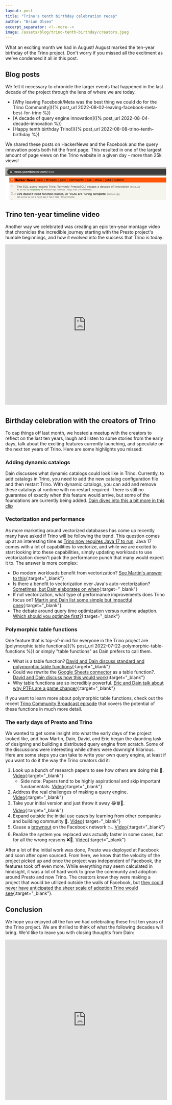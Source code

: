 ```yaml
---
layout: post
title: "Trino's tenth birthday celebration recap"
author: "Brian Olsen"
excerpt_separator: <!--more-->
image: /assets/blog/trino-tenth-birthday/creators.jpeg
---
```


What an exciting month we had in August! August marked the ten-year birthday of
the Trino project. Don't worry if you missed all the excitment as we've
condensed it all in this post.

<!--more-->

## Blog posts

We felt it necessary to chronicle the larger events that happened in the last
decade of the project through the lens of where we are today.

* [Why leaving Facebook/Meta was the best thing we could do for the Trino Community]({% post_url 2022-08-02-leaving-facebook-meta-best-for-trino %})
* [A decade of query engine innovation]({% post_url 2022-08-04-decade-innovation %})
* [Happy tenth birthday Trino!]({% post_url 2022-08-08-trino-tenth-birthday %})

We shared these posts on HackerNews and the Facebook and the query innovation 
posts both hit the front page. This resulted in one of the largest amount of 
page views on the Trino website in a given day - more than 25k views!

![](/assets/blog/trino-tenth-birthday/hn-top.png)

## Trino ten-year timeline video

Another way we celebrated was creating an epic ten-year montage video that
chronicles the incredible journey starting with the Presto project's humble
beginnings, and how it evolved into the success that Trino is today:

<iframe src="https://www.youtube.com/embed/hPD95_-bZZw" width="800" height="500" frameborder="0" marginwidth="0" marginheight="0" scrolling="no" style="border:1px solid #CCC; border-width:1px;
margin-bottom:5px; max-width: 100%;" allowfullscreen="">
</iframe>

## Birthday celebration with the creators of Trino

To cap things off last month, we hosted a meetup with the creators to reflect
on the last ten years, laugh and listen to some stories from the early days,
talk about the exciting features currently launching, and speculate on the next
ten years of Trino. Here are some highlights you missed:

### Adding dynamic catalogs

Dain discusses what dynamic catalogs could look like in Trino. Currently, to add
catalogs in Trino, you need to add the new catalog configuration file and then
restart Trino. With dynamic catalogs, you can add and remove these catalogs at
runtime with no restart required. There is still no guarantee of exactly when
this feature would arrive, but some of the foundations are currently being 
added. <a href="https://www.youtube.com/clip/UgkxkYmwM6gmw9-GceMUb5IxqIKm0qNXt3fY" target="_blank"> 
<i class="fab fa-youtube" style="color: red;"></i> Dain dives into this a bit
more in this clip</a>

### Vectorization and performance

As more marketing around vectorized databases has come up recently many have
asked if Trino will be following the trend. This question comes up at an
interesting time as 
[Trino now requires Java 17 to run]({{site.url}}/episodes/36.html). Java 17
comes with a lot of capabilities to vectorize, and while we are excited to start
looking into these capabilities, simply updating workloads to use vectorization
doesn't pack the performance punch that many would expect it to. The answer is
more complex:

* Do modern workloads benefit from vectorization? 
  [<i class="fab fa-youtube" style="color: red;"></i>
  See Martin's answer to this](https://www.youtube.com/clip/UgkxmPAur8thP_D-_GpCcg-sqprEAqwWdyck){:target="_blank"}
* Is there a benefit to vectorization over Java's auto-vectorization?
  [<i class="fab fa-youtube" style="color: red;"></i>
  Sometimes, but Dain elaborates on when](https://www.youtube.com/clip/Ugkx1AKbq0jQyZhOH4MKNf3LO4i9kZAmLqpJ){:target="_blank"}
* If not vectorization, what type of performance improvements does Trino focus on?
  [<i class="fab fa-youtube" style="color: red;"></i>
  Martin and Dain list some simple but impactful ones](https://www.youtube.com/clip/UgkxQwDYDS6evVJelNVjWAgrIhzg_Q-cAEyq){:target="_blank"}
* The debate around query time optimization versus runtime adaption.
  [<i class="fab fa-youtube" style="color: red;"></i>
  Which should you optimize first?](https://www.youtube.com/clip/Ugkxt5ryTBP-EPEEo_OOcW2PKvNiJkj5n8UR){:target="_blank"}

### Polymorphic table functions

One feature that is top-of-mind for everyone in the Trino project are
[polymorphic table functions]({% post_url 2022-07-22-polymorphic-table-functions %})
or simply "table functions" as Dain prefers to call them.

* What is a table function?
  [<i class="fab fa-youtube" style="color: red;"></i>
  David and Dain discuss standard and polymorphic table functions](https://www.youtube.com/clip/Ugkx62IKgPd_v9eGBaPUHP2hyaRkWSXh8w8h){:target="_blank"}
* Could we rewrite the [Google Sheets connector]({{site.url}}/docs/current/connector/googlesheets)
  as a table function?.
  [<i class="fab fa-youtube" style="color: red;"></i>
  David and Dain discuss how this would work](https://www.youtube.com/clip/UgkxKIhplQHgEULQkSrjKs4M5w8oNdQMJaoL){:target="_blank"}
* Why table functions are so incredibly powerful.
  [<i class="fab fa-youtube" style="color: red;"></i>
  Eric and Dain talk about why PTFs are a game changer](https://www.youtube.com/clip/UgkxQcokpdgPjiuMKMC5-3HwHvlbmZjxAvxe){:target="_blank"}

If you want to learn more about polymorphic table functions, check out the
recent [Trino Community Broadcast episode]({{site.url}}/episodes/38.html) that
covers the potential of these functions in much more detail.

### The early days of Presto and Trino

We wanted to get some insight into what the early days of the project looked
like, and how Martin, Dain, David, and Eric began the daunting task of designing
and building a distributed query engine from scratch. Some of the discussions
were interesting while others were downright hilarious. Here are some steps you
can take to write your own query engine, at least if you want to do it the way
the Trino creators did it:

1. Look up a bunch of research papers to see how others are doing this 📑.
  [<i class="fab fa-youtube" style="color: red;"></i>
  Video](https://www.youtube.com/clip/gkxGjPYZRx8rhtAndyho7AZgsM4e9wG9Jt4){:target="_blank"}
    * Side note: Papers tend to be highly aspirational and skip important fundamentals.
      [<i class="fab fa-youtube" style="color: red;"></i>
      Video](https://www.youtube.com/clip/Ugkx6Hqe5iglsTgrR9hVo9U3ITi8LSxxMu4U){:target="_blank"}
1. Address the real challenges of making a query engine.
  [<i class="fab fa-youtube" style="color: red;"></i>
  Video](https://www.youtube.com/clip/Ugkx57PezuXyRWHrxxxoLaKni6jqFZ-StwY-){:target="_blank"}
1. Take your initial version and just throw it away 😂🗑🚮.
  [<i class="fab fa-youtube" style="color: red;"></i>
  Video](https://www.youtube.com/clip/UgkxJz7zve36QJZZDdtC3S29vI-Ak1jRifAH){:target="_blank"}
1. Expand outside the initial use cases by learning from other companies and
  building community 👥.
  [<i class="fab fa-youtube" style="color: red;"></i>
  Video](https://www.youtube.com/clip/UgkxQrBl0BzOrjvwDcEN4KAAyqehcRUc1tsf){:target="_blank"}
1. Cause a [brownout](https://en.wikipedia.org/wiki/Brownout_(software_engineering))
  on the Facebook network 📉.
  [<i class="fab fa-youtube" style="color: red;"></i>
  Video](https://www.youtube.com/clip/Ugkx6SyQTFgwX_kdeH018VGt2pMUbldvuKtC){:target="_blank"}
1. Realize the system you replaced was actually faster in some cases, but
  for all the wrong reasons ❌🙅.
  [<i class="fab fa-youtube" style="color: red;"></i>
  Video](https://www.youtube.com/clip/UgkxTqBY2nMAALn-OkglE5DT9dHlBuC18qf8){:target="_blank"}

After a lot of the initial work was done, Presto was deployed at Facebook and
soon after open sourced. From here, we know that the velocity of the project
picked up and once the project was independent of Facebook, the features took
off even more. While everything may seem calculated in hindsight, it was a lot
of hard work to grow the community and adoption around Presto and now Trino.
The creators knew they were making a project that would be utilized outside the
walls of Facebook, but
[<i class="fab fa-youtube" style="color: red;"></i>  they could never have 
anticipated the sheer scale of adoption Trino would see](https://www.youtube.com/clip/Ugkxh2J-1bi1rUoBpuld_FAuXYZgz2bvqPPx){:target="_blank"}.

## Conclusion

We hope you enjoyed all the fun we had celebrating these first ten years of the
Trino project. We are thrilled to think of what the following decades will
bring. We'd like to leave you with closing thoughts from Dain:

<iframe src="https://www.youtube.com/embed/6TFLKcF24HM?clip=Ugkx5bFnjvRX0USjk8vgRJdqLwZQo7Ffg0xm&amp;clipt=ELfJ2gEY8o7eAQ" width="800" height="500" frameborder="0" marginwidth="0" marginheight="0" scrolling="no" style="border:1px solid #CCC; border-width:1px;
margin-bottom:5px; max-width: 100%;" allow="accelerometer; autoplay; clipboard-write; encrypted-media; gyroscope; picture-in-picture" allowfullscreen="">
</iframe>
